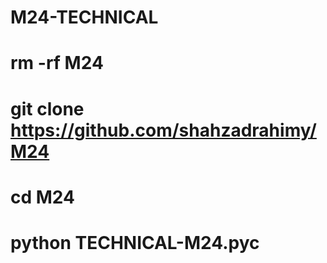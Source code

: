 # M24-TECHNICAL
# rm -rf M24

# git clone https://github.com/shahzadrahimy/M24

# cd M24

# python TECHNICAL-M24.pyc

